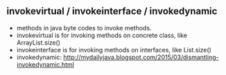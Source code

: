 ## invokevirtual / invokeinterface / invokedynamic

- methods in java byte codes to invoke methods.
- invokevirtual is for invoking methods on concrete class, like ArrayList<Integer>.size()
- invokeinterface is for invoking methods on interfaces, like List<Integer>.size()
- invokedynamic: http://mydailyjava.blogspot.com/2015/03/dismantling-invokedynamic.html